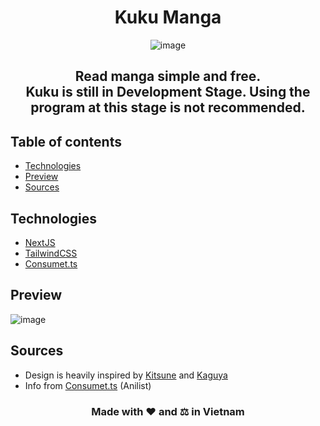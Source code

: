 <div align="center">
<h1>Kuku Manga</h1>
  
 ![image](https://github.com/hyuse202/KUKU/assets/99476925/f012d6a9-fa2e-4b0b-8c26-7c8b9d0c2483)

<h2> Read manga simple and free. </br>
 Kuku is still in Development Stage.
Using the program at this stage is not recommended.</h2>
</div>

## Table of contents

- [Technologies](#technologies)
- [Preview](#preview)
- [Sources](#sources)

## Technologies

- [NextJS](https://nextjs.org)
- [TailwindCSS](https://tailwindcss.com/)
- [Consumet.ts](https://consumet.org)

## Preview
![image](https://github.com/hyuse202/KUKU/assets/99476925/84281098-af2e-46e7-9fd4-6e08bdd5c030)

## Sources
- Design is heavily inspired by [Kitsune](https://kitsunee.me) and [Kaguya](https://kaguya.app)
- Info from [Consumet.ts](https://consumet.org) (Anilist)

<h3 align="center">Made with ❤️ and ⚖️ in Vietnam</h3>
